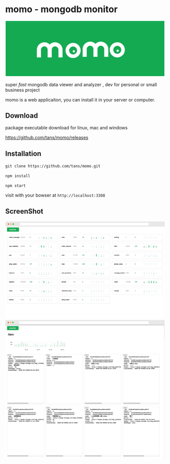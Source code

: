 # momo - mongodb monitor

![logo](/public/img/logo.png)

super *fast* mongodb data viewer and analyzer , dev for personal or small business project

momo is a web applicaiton, you can install it in your server or computer.

## Download

package executable download for linux, mac and windows

https://github.com/tans/momo/releases


## Installation

`git clone https://github.com/tans/momo.git`

`npm install`

`npm start`

visit with your bowser at `http://localhost:3308`


## ScreenShot

![index screenshot](/public/screenshot/index.png)
![index screenshot](/public/screenshot/col.png)

